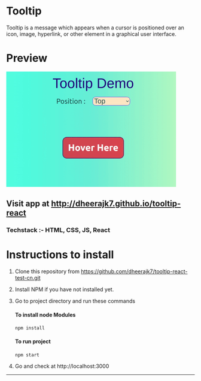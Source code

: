 # Tooltip

Tooltip is a message which appears when a cursor is positioned over an icon, image, hyperlink, or other element in a graphical user interface.

# Preview

![gif image](./static/images/preview.gif)

## Visit app at http://dheerajk7.github.io/tooltip-react

### Techstack :- HTML, CSS, JS, React

# Instructions to install

1. Clone this repository from https://github.com/dheerajk7/tooltip-react-test-cn.git
2. Install NPM if you have not installed yet.
3. Go to project directory and run these commands

   #### To install node Modules

   ```
   npm install
   ```

   #### To run project

   ```
   npm start
   ```

4. Go and check at http://localhost:3000

---
